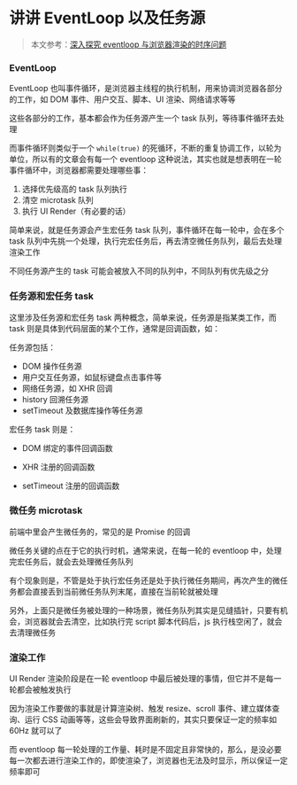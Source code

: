 # 讲讲 EventLoop 以及任务源

> 本文参考：[深入探究 eventloop 与浏览器渲染的时序问题]( https://www.404forest.com/2017/07/18/how-javascript-actually-works-eventloop-and-uirendering/ )

### EventLoop

EventLoop 也叫事件循环，是浏览器主线程的执行机制，用来协调浏览器各部分的工作，如 DOM 事件、用户交互、脚本、UI 渲染、网络请求等等

这些各部分的工作，基本都会作为任务源产生一个 task 队列，等待事件循环去处理

而事件循环则类似于一个 `while(true)` 的死循环，不断的重复协调工作，以轮为单位，所以有的文章会有每一个 eventloop 这种说法，其实也就是想表明在一轮事件循环中，浏览器都需要处理哪些事：

1. 选择优先级高的 task 队列执行
2. 清空 microtask 队列
3. 执行 UI Render（有必要的话）

简单来说，就是任务源会产生宏任务 task 队列，事件循环在每一轮中，会在多个 task 队列中先挑一个处理，执行完宏任务后，再去清空微任务队列，最后去处理渲染工作

不同任务源产生的 task 可能会被放入不同的队列中，不同队列有优先级之分

### 任务源和宏任务 task

这里涉及任务源和宏任务 task 两种概念，简单来说，任务源是指某类工作，而 task 则是具体到代码层面的某个工作，通常是回调函数，如：

任务源包括：

- DOM 操作任务源
- 用户交互任务源，如鼠标键盘点击事件等
- 网络任务源，如 XHR 回调
- history 回溯任务源
- setTimeout 及数据库操作等任务源

宏任务 task 则是：

- DOM 绑定的事件回调函数

- XHR 注册的回调函数
- setTimeout 注册的回调函数

### 微任务 microtask

前端中里会产生微任务的，常见的是 Promise 的回调

微任务关键的点在于它的执行时机，通常来说，在每一轮的 eventloop 中，处理完宏任务后，就会去处理微任务队列

有个现象则是，不管是处于执行宏任务还是处于执行微任务期间，再次产生的微任务都会直接丢到当前微任务队列末尾，直接在当前轮就被处理

另外，上面只是微任务被处理的一种场景，微任务队列其实是见缝插针，只要有机会，浏览器就会去清空，比如执行完 script 脚本代码后，js 执行栈空闲了，就会去清理微任务

### 渲染工作

UI Render 渲染阶段是在一轮 eventloop 中最后被处理的事情，但它并不是每一轮都会被触发执行

因为渲染工作要做的事就是计算渲染树、触发 resize、scroll 事件、建立媒体查询、运行 CSS 动画等等，这些会导致界面刷新的，其实只要保证一定的频率如 60Hz 就可以了

而 eventloop 每一轮处理的工作量、耗时是不固定且非常快的，那么，是没必要每一次都去进行渲染工作的，即使渲染了，浏览器也无法及时显示，所以保证一定频率即可
